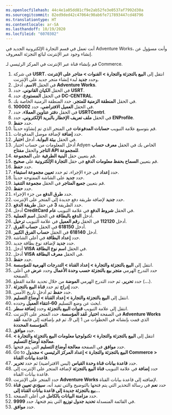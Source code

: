 ```yaml
---
ms.openlocfilehash: 44c4e1a05dd81cf9e2ab52fe3e0537af7992d30a
ms.sourcegitcommit: 82ed9ded42c47064c90ab6fe717893447cd48796
ms.translationtype: HT
ms.contentlocale: ar-SA
ms.lasthandoff: 10/19/2020
ms.locfileid: "6070302"
---
```

أنت تعمل في قسم التجارة الإلكترونية الجديد في Adventure Works، وأنت مسؤول عن إنشاء وجود عبر الإنترنت لبائع التجزئة المعروف. 

قم بإنشاء قناة عبر الإنترنت في المركز الرئيسي لـ Commerce. 

1.  في شركة **USRT**، انتقل إلى **البيع بالتجزئة والتجارة > القنوات > متاجر على الإنترنت** وحدد **جديد** لبدء إنشاء متجر جديد على الإنترنت. 
2.  في الحقل **الاسم**، أدخل **Adventure Works**.
3.  في الحقل **الكيان القانوني**، حدد **USRT**.
4.  في الحقل **المستودع**، حدد **DC-CENTRAL**. 
5.  في الحقل **المنطقة الزمنية للمتجر**، حدد المنطقة الزمنية الخاصة بك.
6.  في الحقل **العميل الافتراضي**، حدد **100002**.
7.  في الحقل **دفتر عناوين العملاء**، حدد **USRTCentrl**.
8.  في الحقل **ملف تعريف الإخطار بالبريد الإلكتروني**، حدد **ENProfile**.
9.  حدد **حفظ**.
10. قم بتوسيع علامة التبويب **حسابات المدفوعات** في المتجر الذي تم إنشاؤه حديثاً. 
11. حدد **إضافة** لإضافة موصل المدفوعات. 
11. في الحقل **بيئة البوابة**، أدخل **اختبار**.
12. أدخل المعلومات من حساب اختبار Adyen الخاص بك في الحقل **معرف حساب التاجر** والحقل **مفتاح API للمجموعة**.
13. قم بتعيين حقل **البنية الطرفية** على **المجموعة**.
14. قم بتعيين **السماح بحفظ معلومات الدفع** في حقل **التجارة الإلكترونية** على **صحيح**.
15. حدد **حفظ**.
16. حدد **إعداد** في جزء الإجراء، ثم حدد **تعيين مجموعة استيفاء**.
17. حدد **جديد** على الشاشة المفتوحة حديثاً.
18. قم بتعيين **جميع المتاجر** في الحقل **مجموعة التنفيذ**.
19. حدد **حفظ**.
20. حدد **طرق الدفع** من جزء الإجراء.
21. حدد **جديد** لإضافة طريقة دفع جديدة إلى المتجر على الإنترنت.
22. حدد الطريقة **3** في حقل **طريقة الدفع**.
23. أدخل **CreditCard** في الحقل **شروط الدفع** في علامة التبويب **عام**.
24. أدخل **الدفع بالبطاقة** في الحقل **اسم العملية**.
25. أدخل **112120** في الحقل **رقم العميل** في علامة التبويب **ترحيل**.
26. أدخل **618150** في الحقل **حساب الفرق**.
27. أدخل **618140** في الحقل **حساب الفرق الكبير**.
28. حدد **إعداد البطاقة** في أعلى الشاشة.
29. حدد **جديد** لإضافة نوع بطاقة جديد. 
30. أدخل **VISA** في الحقل **اسم نوع البطاقة**.
31. أدخل **VISA** في الحقل **معرف البطاقة**.
32. حدد **حفظ**.
33. انتقل إلى **البيع بالتجزئة والتجارة > إعداد القناة > التدرجات الهرمية للمؤسسة**.
34. حدد التدرج الهرمي **متجر بيع بالتجزئة حسب وحدة الأعمال** وحدد **عرض** في أعلى الصفحة.
35. حدد **تحرير**، ثم حدد التدرج الهرمي **الموضة** من خلال تحديد علامة القطع (**...**).
36. حدد **إدراج** ثم حدد **قناة البيع بالتجزئة**.
37. حدد **حفظ** ثم أدخل تاريخ الأمس.
38. انتقل إلى **البيع بالتجزئة والتجارة > إعداد القناة > أوضاع التسليم**.
39. ابحث عن وضع التسليم **60-انتقاء العميل** وحدده.
40. انتقل إلى علامة التبويب **قنوات البيع بالتجزئة** وحدد **إضافة سطر**.
41. في الصفحة **اختيار عُقد المؤسسة**، حدد المتجر على الإنترنت **Adventure Works** الذي قمت بإنشائه في الخطوات من 1 إلى 9، ثم قم بإضافته إلى قائمة **عُقد المؤسسة المحددة**.
42. حدد **موافق**. 
43. انتقل إلى **البيع بالتجزئة والتجارة > تكنولوجيا معلومات البيع بالتجزئة والتجارة > معالجة أوضاع التسليم**.
44. حدد **موافق** في الصفحة **معالجة أوضاع التسليم** التي يتم فتحها.
45. Go to **البيع بالتجزئة والتجارة > إعداد المركز الرئيسي > مجدول Commerce > قاعدة بيانات القناة**.
46. حدد **قاعدة بيانات قناة وحدة القياس** (ليس الافتراضية) ثم حدد **تحرير**. 
47. حدد **إضافة** في علامة التبويب **قناة البيع بالتجزئة** لإضافة المتجر على الإنترنت إلى قاعدة بيانات القناة. 
48. حدد المتجر على الإنترنت **Adventure Works** لإضافته إلى قاعدة بيانات القناة.
49. حدد **نعم** في رسالة التحذير التي يتم فتحها بالتوضيح والتي تفيد أنه، **سيؤدي تعيين قناة بيع بالتجزئة جديدة إلى قاعدة بيانات القناة إلى...**
50. حدد **مزامنة البيانات بالكامل** في أعلى الصفحة.
51. في القائمة المنسدلة **تحديد جدول توزيع** التي يتم فتحها، حدد **9999**. 
52. حدد **موافق**. 

